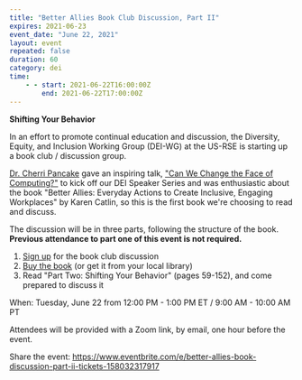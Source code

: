 ```yaml
---
title: "Better Allies Book Club Discussion, Part II"
expires: 2021-06-23
event_date: "June 22, 2021"
layout: event
repeated: false
duration: 60
category: dei
time:
    - - start: 2021-06-22T16:00:00Z
        end: 2021-06-22T17:00:00Z
---
```


**Shifting Your Behavior**

In an effort to promote continual education and discussion, the Diversity, Equity, and Inclusion Working Group (DEI-WG) at the US-RSE is starting up a book club / discussion group.

[Dr. Cherri Pancake](https://engineering.oregonstate.edu/people/cherri-pancake) gave an inspiring talk, ["Can We Change the Face of Computing?"](https://us-rse.org/events/2021/2021-03-dei-speaker-series) to kick off our DEI Speaker Series and was enthusiastic about the book "Better Allies: Everyday Actions to Create Inclusive, Engaging Workplaces" by Karen Catlin, so this is the first book we're choosing to read and discuss.

The discussion will be in three parts, following the structure of the book. **Previous attendance to part one of this event is not required.**

1.  [Sign up](https://www.eventbrite.com/e/better-allies-book-discussion-part-ii-tickets-158032317917) for the book club discussion
2.  [Buy the book](https://betterallies.com/buy/) (or get it from your local library)
3.  Read "Part Two: Shifting Your Behavior" (pages 59-152), and come prepared to discuss it

When: Tuesday, June 22 from 12:00 PM - 1:00 PM ET / 9:00 AM - 10:00 AM PT

Attendees will be provided with a Zoom link, by email, one hour before the event.

Share the event: <https://www.eventbrite.com/e/better-allies-book-discussion-part-ii-tickets-158032317917>

